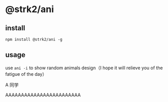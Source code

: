 # @strk2/ani

## install

```
npm install @strk2/ani -g
```

## usage

use `ani -i` to show random animals design（I hope it will relieve you of the fatigue of the day）



A 同学



AAAAAAAAAAAAAAAAAAAAAAAA